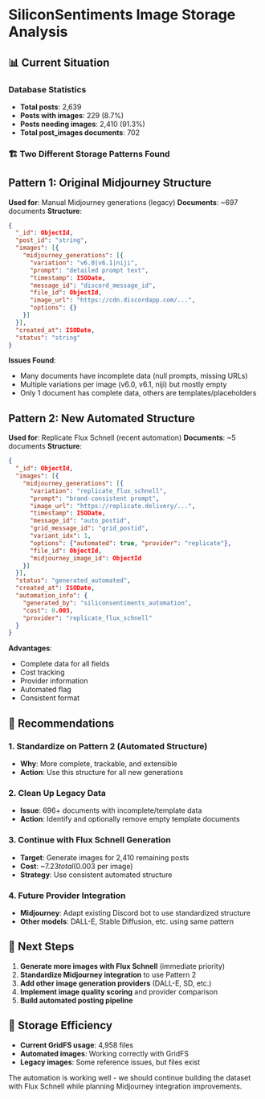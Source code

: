 # SiliconSentiments Image Storage Analysis

## 📊 Current Situation

### Database Statistics
- **Total posts**: 2,639
- **Posts with images**: 229 (8.7%)
- **Posts needing images**: 2,410 (91.3%)
- **Total post_images documents**: 702

### 🏗️ Two Different Storage Patterns Found

## Pattern 1: Original Midjourney Structure
**Used for**: Manual Midjourney generations (legacy)
**Documents**: ~697 documents
**Structure**:
```json
{
  "_id": ObjectId,
  "post_id": "string",
  "images": [{
    "midjourney_generations": [{
      "variation": "v6.0|v6.1|niji",
      "prompt": "detailed prompt text",
      "timestamp": ISODate,
      "message_id": "discord_message_id",
      "file_id": ObjectId,
      "image_url": "https://cdn.discordapp.com/...",
      "options": {}
    }]
  }],
  "created_at": ISODate,
  "status": "string"
}
```

**Issues Found**:
- Many documents have incomplete data (null prompts, missing URLs)
- Multiple variations per image (v6.0, v6.1, niji) but mostly empty
- Only 1 document has complete data, others are templates/placeholders

## Pattern 2: New Automated Structure  
**Used for**: Replicate Flux Schnell (recent automation)
**Documents**: ~5 documents
**Structure**:
```json
{
  "_id": ObjectId,
  "images": [{
    "midjourney_generations": [{
      "variation": "replicate_flux_schnell",
      "prompt": "brand-consistent prompt",
      "image_url": "https://replicate.delivery/...",
      "timestamp": ISODate,
      "message_id": "auto_postid",
      "grid_message_id": "grid_postid",
      "variant_idx": 1,
      "options": {"automated": true, "provider": "replicate"},
      "file_id": ObjectId,
      "midjourney_image_id": ObjectId
    }]
  }],
  "status": "generated_automated",
  "created_at": ISODate,
  "automation_info": {
    "generated_by": "siliconsentiments_automation",
    "cost": 0.003,
    "provider": "replicate_flux_schnell"
  }
}
```

**Advantages**:
- Complete data for all fields
- Cost tracking
- Provider information
- Automated flag
- Consistent format

## 🎯 Recommendations

### 1. Standardize on Pattern 2 (Automated Structure)
- **Why**: More complete, trackable, and extensible
- **Action**: Use this structure for all new generations

### 2. Clean Up Legacy Data
- **Issue**: 696+ documents with incomplete/template data
- **Action**: Identify and optionally remove empty template documents

### 3. Continue with Flux Schnell Generation
- **Target**: Generate images for 2,410 remaining posts
- **Cost**: ~$7.23 total ($0.003 per image)
- **Strategy**: Use consistent automated structure

### 4. Future Provider Integration
- **Midjourney**: Adapt existing Discord bot to use standardized structure
- **Other models**: DALL-E, Stable Diffusion, etc. using same pattern

## 🚀 Next Steps

1. **Generate more images with Flux Schnell** (immediate priority)
2. **Standardize Midjourney integration** to use Pattern 2
3. **Add other image generation providers** (DALL-E, SD, etc.)
4. **Implement image quality scoring** and provider comparison
5. **Build automated posting pipeline**

## 💾 Storage Efficiency
- **Current GridFS usage**: 4,958 files
- **Automated images**: Working correctly with GridFS
- **Legacy images**: Some reference issues, but files exist

The automation is working well - we should continue building the dataset with Flux Schnell while planning Midjourney integration improvements.